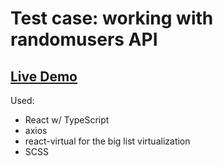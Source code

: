 # Test case: working with randomusers API

## [Live Demo](https://nfrid.github.io/randomusers-test-case/)

Used:

- React w/ TypeScript
- axios
- react-virtual for the big list virtualization
- SCSS
